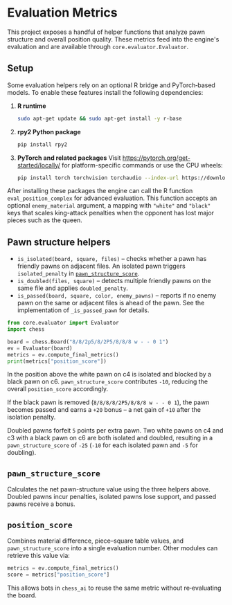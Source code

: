# Evaluation Metrics

This project exposes a handful of helper functions that analyze pawn structure and overall position quality.
These metrics feed into the engine's evaluation and are available through `core.evaluator.Evaluator`.

## Setup

Some evaluation helpers rely on an optional R bridge and PyTorch‑based models. To enable these features install the following dependencies:

1. **R runtime**
   ```bash
   sudo apt-get update && sudo apt-get install -y r-base
   ```
2. **rpy2 Python package**
   ```bash
   pip install rpy2
   ```
3. **PyTorch and related packages**
   Visit <https://pytorch.org/get-started/locally/> for platform-specific commands or use the CPU wheels:
   ```bash
   pip install torch torchvision torchaudio --index-url https://download.pytorch.org/whl/cpu
   ```

After installing these packages the engine can call the R function `eval_position_complex` for advanced evaluation.
This function accepts an optional ``enemy_material`` argument, a mapping with
``"white"`` and ``"black"`` keys that scales king-attack penalties when the
opponent has lost major pieces such as the queen.

## Pawn structure helpers

- `is_isolated(board, square, files)` – checks whether a pawn has friendly pawns on adjacent files. An isolated pawn triggers `isolated_penalty` in [`pawn_structure_score`](../core/evaluator.py).
- `is_doubled(files, square)` – detects multiple friendly pawns on the same file and applies `doubled_penalty`.
- `is_passed(board, square, color, enemy_pawns)` – reports if no enemy pawn on the same or adjacent files is ahead of the pawn. See the implementation of `_is_passed_pawn` for details.

```python
from core.evaluator import Evaluator
import chess

board = chess.Board("8/8/2p5/8/2P5/8/8/8 w - - 0 1")
ev = Evaluator(board)
metrics = ev.compute_final_metrics()
print(metrics["position_score"])
```

In the position above the white pawn on c4 is isolated and blocked by a black pawn on c6.  `pawn_structure_score`
contributes `-10`, reducing the overall `position_score` accordingly.

If the black pawn is removed (`8/8/8/8/2P5/8/8/8 w - - 0 1`), the pawn becomes passed and earns a `+20` bonus – a net gain of
`+10` after the isolation penalty.

Doubled pawns forfeit `5` points per extra pawn.  Two white pawns on c4 and c3 with a black pawn on c6 are both isolated and
doubled, resulting in a `pawn_structure_score` of `-25` (`-10` for each isolated pawn and `-5` for doubling).

## `pawn_structure_score`

Calculates the net pawn-structure value using the three helpers above. Doubled pawns incur penalties, isolated pawns lose support,
and passed pawns receive a bonus.

## `position_score`

Combines material difference, piece–square table values, and `pawn_structure_score` into a single evaluation number.  Other modules
can retrieve this value via:

```python
metrics = ev.compute_final_metrics()
score = metrics["position_score"]
```

This allows bots in `chess_ai` to reuse the same metric without re‑evaluating the board.
